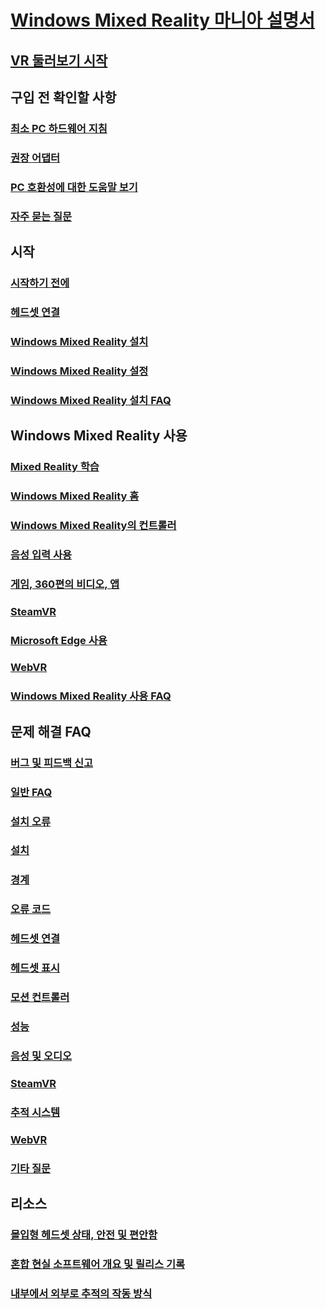 # [Windows Mixed Reality 마니아 설명서](index.yml)
## [VR 둘러보기 시작](vr-journey.md)

## 구입 전 확인할 사항
<!-- ### [What is Windows Mixed Reality?](windows-mixed-reality.md) -->
### [최소 PC 하드웨어 지침](windows-mixed-reality-minimum-pc-hardware-compatibility-guidelines.md)
### [권장 어댑터](recommended-adapters-for-windows-mixed-reality-capable-pcs.md)
### [PC 호환성에 대한 도움말 보기](get-help-with-pc-compatibility.md)
### [자주 묻는 질문](before-you-buy-faqs.md)

## 시작
### [시작하기 전에](before-you-start.md)
### [헤드셋 연결](plug-in-your-headset.md)
### [Windows Mixed Reality 설치](install-windows-mixed-reality.md)
### [Windows Mixed Reality 설정](set-up-windows-mixed-reality.md)
### [Windows Mixed Reality 설치 FAQ](wmr-setup-faq.md)

## Windows Mixed Reality 사용
### [Mixed Reality 학습](learn-mixed-reality.md)
### [Windows Mixed Reality 홈](your-mixed-reality-home.md)
### [Windows Mixed Reality의 컨트롤러](controllers-in-wmr.md)
### [음성 입력 사용](using-speech-in-wmr.md)
### [게임, 360편의 비디오, 앱](using-games-and-apps-in-windows-mixed-reality.md)
### [SteamVR](using-steamvr-with-windows-mixed-reality.md)
### [Microsoft Edge 사용](using-microsoft-edge.md)  
### [WebVR](webvr.md)
### [Windows Mixed Reality 사용 FAQ](using-wmr-faq.md)

## 문제 해결 FAQ
### [버그 및 피드백 신고](filing-feedback.md)
### [일반 FAQ](troubleshooting-windows-mixed-reality.md)
### [설치 오류](installation_errors.md)
### [설치](set-up-questions.md)
### [경계](boundary-questions.md)
### [오류 코드](error-codes.md)
### [헤드셋 연결](headset-connectivity.md)
### [헤드셋 표시](headset-display.md)
### [모션 컨트롤러](motion-controller-problems.md)
### [성능](performance-questions.md)
### [음성 및 오디오](speech-and-audio.md)
### [SteamVR](steamvr-questions.md)
### [추적 시스템](tracking.md)
### [WebVR](webvr-questions.md)
### [기타 질문](other-questions.md)

## 리소스
### [몰입형 헤드셋 상태, 안전 및 편안함](wmr-health-safety-comfort.md)
### [혼합 현실 소프트웨어 개요 및 릴리스 기록](mixed-reality-software.md)
### [내부에서 외부로 추적의 작동 방식](tracking-system.md)
